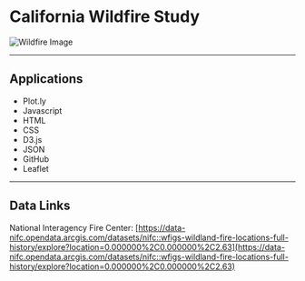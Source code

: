 # California Wildfire Study
![Wildfire Image](https://images.pexels.com/photos/3552472/pexels-photo-3552472.jpeg?auto=compress&cs=tinysrgb&w=1260&h=750&dpr=2)
- - -
## Applications

* Plot.ly
* Javascript
* HTML
* CSS
* D3.js
* JSON
* GitHub 
* Leaflet
- - -
## Data Links
National Interagency Fire Center: 
[https://data-nifc.opendata.arcgis.com/datasets/nifc::wfigs-wildland-fire-locations-full-history/explore?location=0.000000%2C0.000000%2C2.63](https://data-nifc.opendata.arcgis.com/datasets/nifc::wfigs-wildland-fire-locations-full-history/explore?location=0.000000%2C0.000000%2C2.63)

